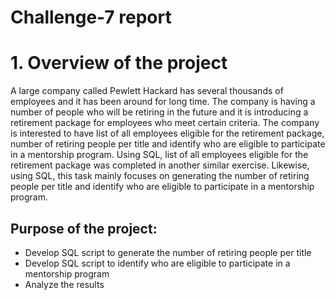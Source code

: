 # Challenge-7 report

# 1. Overview of the project
A large company called Pewlett Hackard has several thousands of employees and it has been around for long time. The company is having a number of people who will be retiring in the future and it is introducing a retirement package for employees who meet certain criteria. The company is interested to have list of all employees eligible for the retirement package, number of retiring people per title and identify who are eligible to participate in a mentorship program. Using SQL, list of all employees eligible for the retirement package was completed in another similar exercise.  Likewise, using SQL, this task mainly focuses on generating the number of retiring people per title and identify who are eligible to participate in a mentorship program. 
## Purpose of the project:
* Develop SQL script to generate the number of retiring people per title
* Develop SQL script to identify who are eligible to participate in a mentorship program
* Analyze the results
